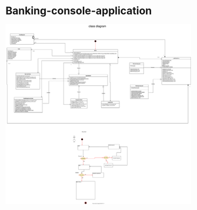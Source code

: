# Banking-console-application
![alt text](https://github.com/Alenroyfeild/Banking-console-application/blob/master/uml%20diagram/Uml%20diagram.drawio.svg)